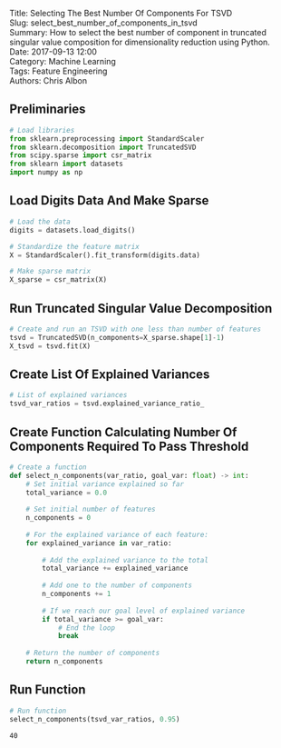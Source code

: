 Title: Selecting The Best Number Of Components For TSVD   
Slug: select_best_number_of_components_in_tsvd   
Summary: How to select the best number of component in truncated singular value composition for dimensionality reduction using Python.     
Date: 2017-09-13 12:00   
Category: Machine Learning   
Tags: Feature Engineering  
Authors: Chris Albon   

## Preliminaries


```python
# Load libraries
from sklearn.preprocessing import StandardScaler
from sklearn.decomposition import TruncatedSVD
from scipy.sparse import csr_matrix
from sklearn import datasets
import numpy as np
```

## Load Digits Data And Make Sparse


```python
# Load the data
digits = datasets.load_digits()

# Standardize the feature matrix
X = StandardScaler().fit_transform(digits.data)

# Make sparse matrix
X_sparse = csr_matrix(X)
```

## Run Truncated Singular Value Decomposition


```python
# Create and run an TSVD with one less than number of features
tsvd = TruncatedSVD(n_components=X_sparse.shape[1]-1)
X_tsvd = tsvd.fit(X)
```

## Create List Of Explained Variances


```python
# List of explained variances
tsvd_var_ratios = tsvd.explained_variance_ratio_
```

## Create Function Calculating Number Of Components Required To Pass Threshold


```python
# Create a function
def select_n_components(var_ratio, goal_var: float) -> int:
    # Set initial variance explained so far
    total_variance = 0.0
    
    # Set initial number of features
    n_components = 0
    
    # For the explained variance of each feature:
    for explained_variance in var_ratio:
        
        # Add the explained variance to the total
        total_variance += explained_variance
        
        # Add one to the number of components
        n_components += 1
        
        # If we reach our goal level of explained variance
        if total_variance >= goal_var:
            # End the loop
            break
            
    # Return the number of components
    return n_components
```

## Run Function


```python
# Run function
select_n_components(tsvd_var_ratios, 0.95)
```




    40



